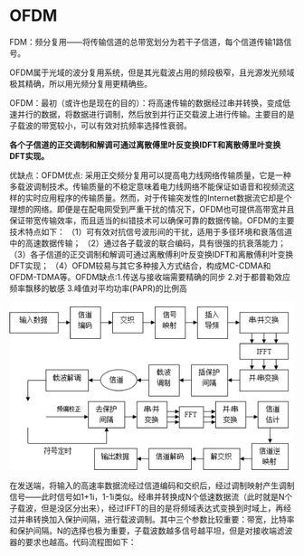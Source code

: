 # OFDM

FDM：频分复用——将传输信道的总带宽划分为若干子信道，每个信道传输1路信号。

OFDM属于光域的波分复用系统，但是其光载波占用的频段极窄，且光源发光频域极其精确，所以用光频分复用更精确些。

OFDM：最初（或许也是现在的目的）：将高速传输的数据经过串并转换，变成低速并行的数据，将数据进行调制，然后放到并行正交载波上进行传输。主要目的是子载波的带宽较小，可以有效对抗频率选择性衰弱。

**各个子信道的正交调制和解调可通过离散傅里叶反变换IDFT和离散傅里叶变换DFT实现。**

优缺点：OFDM优点: 采用正交频分复用可以提高电力线网络传输质量，它是一种多载波调制技术。传输质量的不稳定意味着电力线网络不能保证如语音和视频流这样的实时应用程序的传输质量。然而，对于传输突发性的Internet数据流它却是个理想的网络。即便是在配电网受到严重干扰的情况下，OFDM也可提供高带宽并且保证带宽传输效率，而且适当的纠错技术可以确保可靠的数据传输。OFDM的主要技术特点如下： （1）可有效对抗信号波形间的干扰，适用于多径环境和衰落信道中的高速数据传输； （2）通过各子载波的联合编码，具有很强的抗衰落能力； （3）各子信道的正交调制和解调可通过离散傅利叶反变换IDFT和离散傅利叶变换DFT实现； （4）OFDM较易与其它多种接入方式结合，构成MC-CDMA和OFDM-TDMA等。OFDM缺点:1.传送与接收端需要精确的同步 2.对于都普勒效应频率飘移的敏感 3.峰值对平均功率\(PAPR\)的比例高

![OFDM&#x7CFB;&#x7EDF;&#x56FE;](../.gitbook/assets/tu-pian-1.png)

在发送端，将输入的高速率数据流经过信道编码和交织后，经过调制映射产生调制信号——此时信号如1+1i，1-1i类似。经串并转换成N个低速数据流（此时就是N个子载波，但是没区分出来），经过IFFT的目的是将频域表达式变换到时域上，再经过并串转换加入保护间隔，进行载波调制。其中三个参数比较重要：带宽，比特率和保护间隔。N的选择也极为重要，子载波数越多信号越平坦，但是对接收端滤波器的要求也越高。代码流程图如下：



